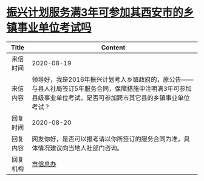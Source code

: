 # <a href="http://www.shangluo.gov.cn/zmhd/ldxxxx.jsp?urltype=leadermail.LeaderMailContentUrl&wbtreeid=1112&leadermailid=6345">振兴计划服务满3年可参加其西安市的乡镇事业单位考试吗</a>
|Title|Content|
|:---:|---|
|来信时间|2020-08-19|
|来信内容|领导好，我是2016年振兴计划考入乡镇政府的，原公告——与县人社局签订5年服务合同，保障措施中注明满3年可参加县级事业单位考试，是否可参加跨市其它县的乡镇事业单位考试？|
|回复时间|2020-08-20|
|回复内容|网友你好，是否可以报考请以你所签订的服务合同为准，具体情况建议向当地人社部门咨询。|
|回复机构|<a href="../../categories/agencies/市信息办.md">市信息办</a>|
